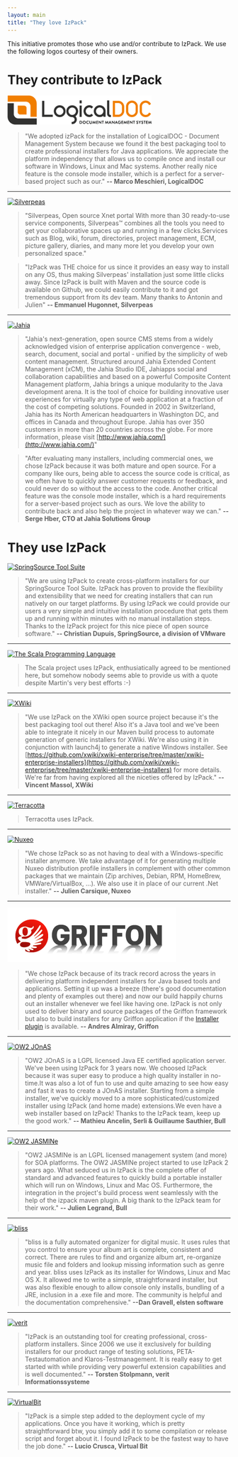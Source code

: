 ```yaml
---
layout: main
title: "They love IzPack"
---
```


<div class="well">
This initiative promotes those who use and/or contribute to IzPack. We use the following logos courtesy of their owners.
</div>

<div class="page-header">
  <h1>They contribute to IzPack</h1>
</div>

[![LogicalDOC](/img-lovers/LogicalDocTransp326.png)](http://www.logicaldoc.com/)

> "We adopted izPack for the installation of LogicalDOC - Document Management System  because we found it the best packaging tool to create professional installers for Java applications. We appreciate the platform independency that allows us to compile once and install our software in Windows, Linux and Mac systems.
>Another really nice feature is the console mode installer, which is a perfect for a server-based project such as our." **-- Marco Meschieri, LogicalDOC**

<hr/>

[![Silverpeas](/img-lovers/silverpeas.png)](http://www.silverpeas.com/)

> "Silverpeas, Open source Xnet portal 
> With more than 30 ready-to-use service components, Silverpeas™ combines all the tools you need to get your collaborative spaces up and running in a few clicks.Services such as Blog, wiki, forum, directories, project management, ECM, picture gallery, diaries, and many more let you develop your own personalized space."

> "IzPack was THE choice for us since it provides an easy way to install on any OS, thus making Silverpeas' installation just some little clicks away.
> Since IzPack is built with Maven and the source code is available on Github, we could easily contribute to it and got tremendous support from its dev team.
> Many thanks to Antonin and Julien" **-- Emmanuel Hugonnet, Silverpeas**

<hr/>

[![Jahia](/img-lovers/jahia.png)](http://www.jahia.com/)

> "Jahia's next-generation, open source CMS stems from a widely 
> acknowledged vision of enterprise application convergence - web, search, 
> document, social and portal - unified by the simplicity of web content 
> management. Structured around Jahia Extended Content Management (xCM), 
> the Jahia Studio IDE, Jahiapps social and collaboration capabilities and 
> based on a powerful Composite Content Management platform, Jahia brings 
> a unique modularity to the Java development arena. It is the tool of 
> choice for building innovative user experiences for virtually any type 
> of web application at a fraction of the cost of competing solutions. 
> Founded in 2002 in Switzerland, Jahia has its North American 
> headquarters in Washington DC, and offices in Canada and throughout 
> Europe. Jahia has over 350 customers in more than 20 countries across 
> the globe. For more information, please visit [http://www.jahia.com/](http://www.jahia.com/)"

> "After evaluating many installers, including commercial ones, we chose 
> IzPack because it was both mature and open source. For a company like 
> ours, being able to access the source code is critical, as we often have 
> to quickly answer customer requests or feedback, and could never do so 
> without the access to the code. Another critical feature was the console 
> mode installer, which is a hard requirements for a server-based project 
> such as ours. We love the ability to contribute back and also help the 
> project in whatever way we can." **-- Serge Hber, CTO at Jahia Solutions Group**

<div class="page-header">
  <h1>They use IzPack</h1>
</div>

[![SpringSource Tool Suite](/img-lovers/springsource.png)](http://www.springsource.com/developer/sts)

> "We are using IzPack to create cross-platform installers for our SpringSource Tool Suite. IzPack has proven to provide the flexibility and extensibility that we need for creating installers that can run natively on our target platforms. By using IzPack we could provide our users a very simple and intuitive installation procedure that gets them up and running within minutes with no manual installation steps. Thanks to the IzPack project for this nice piece of open source software." **-- Christian Dupuis, SpringSource, a division of VMware**

<hr/>

[![The Scala Programming Language](/img-lovers/scala.png)](http://www.scala-lang.org/)

> The Scala project uses IzPack, enthusiatically agreed to be mentioned here, but somehow nobody seems able to provide us with a quote despite Martin's very best efforts :-)

<hr/>

[![XWiki](/img-lovers/xwiki.png)](http://xwiki.org/)

> "We use IzPack on the XWiki open source project because it's the best packaging tool out there! Also it's a Java tool and we've been able to integrate it nicely in our Maven build process to automate generation of generic installers for XWiki. We're also using it in conjunction with launch4j to generate a native Windows installer. See [https://github.com/xwiki/xwiki-enterprise/tree/master/xwiki-enterprise-installers](https://github.com/xwiki/xwiki-enterprise/tree/master/xwiki-enterprise-installers) for more details. We're far from having explored all the niceties offered by IzPack." **-- Vincent Massol, XWiki**

<hr/>

[![Terracotta](/img-lovers/terracotta.jpg)](http://www.terracotta.org/)

> Terracotta uses IzPack.

<hr/>

[![Nuxeo](/img-lovers/nuxeo.png)](http://www.nuxeo.com/)

> "We chose IzPack so as not having to deal with a Windows-specific installer anymore. We take advantage of it for generating multiple Nuxeo distribution profile installers in complement with other common packages that we maintain (Zip archives, Debian, RPM, HomeBrew, VMWare/VirtualBox, ...). We also use it in place of our current .Net installer." **-- Julien Carsique, Nuxeo**

<hr/>

[![Griffon](/img-lovers/griffon.png)](http://griffon-framework.org/)

> "We chose IzPack because of its track record across the years in delivering platform independent installers for Java based tools and applications. Setting it up was a breeze (there's good documentation and plenty of examples out there) and now our build happily churns out an installer whenever we feel like having one. IzPack is not only used to deliver binary and source packages of the Griffon framework but also to build installers for any Griffon application if the [Installer plugin](https://github.com/griffon/griffon-installer-plugin) is available. **-- Andres Almiray, Griffon**

<hr/>

[![OW2 JOnAS](/img-lovers/jonas.jpg)](http://jonas.ow2.org/)

> "OW2 JOnAS is a LGPL licensed Java EE certified application server. We've been using IzPack for 3 years now. We choosed IzPack because it was super easy to produce a high quality installer in no-time.It was also a lot of fun to use and quite amazing to see how easy and fast it was to create a JOnAS installer. Starting from a simple installer, we've quickly moved to a more sophisticated/customized installer using IzPack (and home made) extensions.We even have a web installer based on IzPack! Thanks to the IzPack team, keep up the good work." **-- Mathieu Ancelin, Serli & Guillaume Sauthier, Bull**

<hr/>

[![OW2 JASMINe](/img-lovers/jasmine.png)](http://jasmine.ow2.org/)

> "OW2 JASMINe is an LGPL licensed management system (and more) for SOA platforms. The OW2 JASMINe project started to use IzPack 2 years ago. What seduced us in IzPack is the complete offer of standard and advanced features to quickly build a portable installer which will run on Windows, Linux and Mac OS. Furthermore, the integration in the project's build process went seamlessly with the help of the izpack maven plugin. A big thank to the IzPack team for their work." **-- Julien Legrand, Bull**

<hr/>

[![bliss](http://www.blisshq.com/images/logo.png)](http://www.blisshq.com/)

> "bliss is a fully automated organizer for digital music. It uses rules that you control to ensure your album art is complete, consistent and correct. There are rules to find and organize album art, re-organize music file and folders and lookup missing information such as genre and year.
bliss uses IzPack as its installer for Windows, Linux and Mac OS X. It allowed me to write a simple, straightforward installer, but was also flexible enough to allow console only installs, bundling of a JRE, inclusion in a .exe file and more. The community is helpful and the documentation comprehensive." **--Dan Gravell, elsten software**

<hr/>

[![verit](/img-lovers/verit.png)](http://www.verit.de/)

> "IzPack is an outstanding tool for creating professional, cross-platform installers. Since 2006 we use it exclusively for building installers for our product range of testing solutions, PETA-Testautomation and Klaros-Testmanagement. It is really easy to get started with while providing very powerful extension capabilities and is well documented." **-- Torsten Stolpmann, verit Informationssysteme**

<hr/>

[![VirtualBit](/img-lovers/virtualbit.png)](http://www.virtual-bit.com/)

> "IzPack is a simple step added to the deployment cycle of my applications. Once you have it working, which is pretty straightforward btw, you simply add it to some compilation or release script and forget about it.
> I found IzPack to be the fastest way to have the job done." **-- Lucio Crusca, Virtual Bit**




